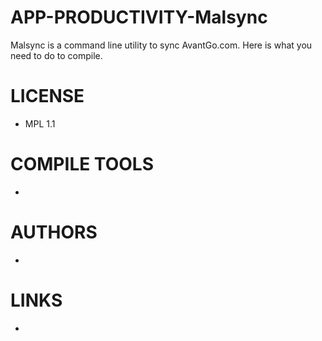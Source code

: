 APP-PRODUCTIVITY-Malsync
========================

Malsync is a command line utility to sync AvantGo.com. Here is what you  need to do to compile. 

LICENSE
===============
* MPL 1.1

COMPILE TOOLS
===============
* 
 
AUTHORS
===============
* 

LINKS
===============
* 


